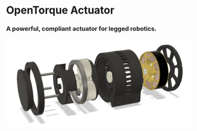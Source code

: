 # OpenTorque Actuator
### A powerful, compliant actuator for legged robotics.

![Exploded view](https://github.com/G-Levine/OpenTorque-Actuator/blob/master/images/exploded_view.png)
